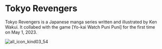 # Tokyo Revengers
Tokyo Revengers is a Japanese manga series written and illustrated by Ken Wakui.
It collabed with the game [Yo-kai Watch Puni Puni] for the first time on May 1, 2023.

![all_icon_kind03_54](https://github.com/user-attachments/assets/3a8f39eb-301e-424f-89ce-ef100c50a9ee)
